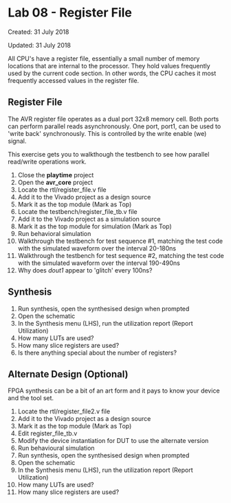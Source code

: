 # Lab 08 - Register File

Created: 31 July 2018

Updated: 31 July 2018

All CPU's have a register file, essentially a small number of memory locations
that are internal to the processor. They hold values frequently used by the
current code section. In other words, the CPU caches it most frequently accessed
values in the register file.

## Register File

The AVR register file operates as a dual port 32x8 memory cell. Both ports can
perform parallel reads asynchronously. One port, port1, can be used to
'write back' synchronously. This is controlled by the write enable (we) signal.

This exercise gets you to walkthough the testbench to see how parallel read/write
operations work.

1. Close the **playtime** project
1. Open the **avr_core** project
1. Locate the rtl/register_file.v file
1. Add it to the Vivado project as a design source
1. Mark it as the top module (Mark as Top)
1. Locate the testbench/register_file_tb.v file
1. Add it to the Vivado project as a simulation source
1. Mark it as the top module for simulation (Mark as Top)
1. Run behavioral simulation
1. Walkthrough the testbench for test sequence #1, matching the test code with
   the simulated waveform over the interval 20-180ns
1. Walkthrough the testbench for test sequence #2, matching the test code with
   the simulated waveform over the interval 190-490ns
1. Why does *dout1* appear to 'glitch' every 100ns?

## Synthesis

1. Run synthesis, open the synthesised design when prompted
1. Open the schematic
1. In the Synthesis menu (LHS), run the utilization report (Report Utilization)
1. How many LUTs are used?
1. How many slice registers are used?
1. Is there anything special about the number of registers?

## Alternate Design (Optional)

FPGA synthesis can be a bit of an art form and it pays to know your device and
the tool set.

1. Locate the rtl/register_file2.v file
1. Add it to the Vivado project as a design source
1. Mark it as the top module (Mark as Top)
1. Edit register_file_tb.v
1. Modify the device instantiation for DUT to use the alternate version
1. Run behavioural simulation
1. Run synthesis, open the synthesised design when prompted
1. Open the schematic
1. In the Synthesis menu (LHS), run the utilization report (Report Utilization)
1. How many LUTs are used?
1. How many slice registers are used?
